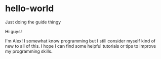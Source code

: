 # hello-world
Just doing the guide thingy

Hi guys!

I'm Alex! I somewhat know programming but I still consider myself kind of new to all of this. 
I hope I can find some helpful tutorials or tips to improve my programming skills.
